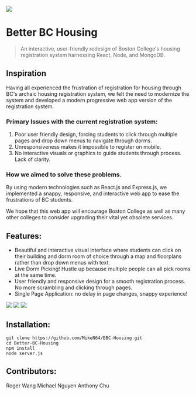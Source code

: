 ![](https://raw.githubusercontent.com/MikeN64/Better-BC-Housing/master/demo_images/Title.PNG)

# Better BC Housing

> An interactive, user-friendly redesign of Boston College's housing registration system harnessing React, Node, and MongoDB.

## Inspiration
Having all experienced the frustration of registration for housing through BC's archaic housing registration system, we felt the need to modernize the system and developed a modern progressive web app version of the registration system.
### Primary Issues with the current registration system:
1. Poor user friendly design, forcing students to click through multiple pages and drop down menus to navigate through dorms.
2. Unresponsiveness makes it impossible to register on mobile.
3. No interactive visuals or graphics to guide students through process. Lack of clarity.

### How we aimed to solve these problems.
By using modern technologies such as React.js and Express.js, we implemented a snappy, responsive, and interactive web app to ease the frustrations of BC students.

We hope that this web app will encourage Boston College as well as many other colleges to consider upgrading their vital yet obsolete services.

## Features:
- Beautiful and interactive visual interface where students can click on their building and dorm room of choice through a map and floorplans rather than drop down menus with text.
- Live Dorm Picking! Hustle up because multiple people can all pick rooms at the same time.
- User friendly and responsive design for a smooth registration process. No more scrambling and clicking through pages.
- Single Page Application: no delay in page changes, snappy experience!

![](https://raw.githubusercontent.com/MikeN64/Better-BC-Housing/master/demo_images/HousingPage.PNG)
![](https://raw.githubusercontent.com/MikeN64/Better-BC-Housing/master/demo_images/FloorPlanPage.PNG)
![](https://raw.githubusercontent.com/MikeN64/Better-BC-Housing/master/demo_images/FloorPlanMobile.PNG)

## Installation:
    git clone https://github.com/MikeN64/BBC-Housing.git
    cd Better-BC-Housing
    npm install
    node server.js

## Contributors:
Roger Wang
Michael Nguyen
Anthony Chu



